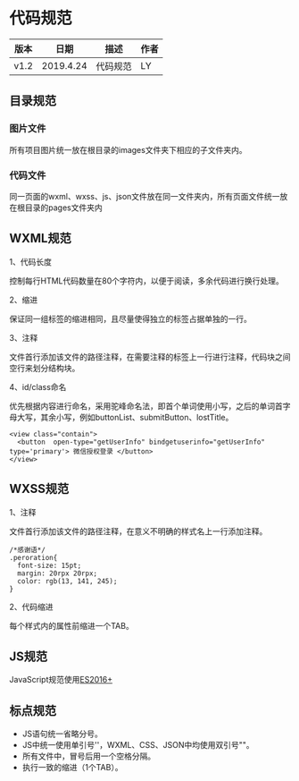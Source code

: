 # 代码规范
| 版本 | 日期 | 描述 | 作者 |
| - | - | - | - |
| v1.2 | 2019.4.24 | 代码规范 | LY |
## 目录规范
### 图片文件
所有项目图片统一放在根目录的images文件夹下相应的子文件夹内。
### 代码文件
同一页面的wxml、wxss、js、json文件放在同一文件夹内，所有页面文件统一放在根目录的pages文件夹内
## WXML规范
1、代码长度

  控制每行HTML代码数量在80个字符内，以便于阅读，多余代码进行换行处理。

2、缩进

  保证同一组标签的缩进相同，且尽量使得独立的标签占据单独的一行。
  
3、注释

  文件首行添加该文件的路径注释，在需要注释的标签上一行进行注释，代码块之间空行来划分结构块。
  
4、id/class命名
  
  优先根据内容进行命名，采用驼峰命名法，即首个单词使用小写，之后的单词首字母大写，其余小写，例如buttonList、submitButton、lostTitle。
~~~
<view class="contain">
  <button  open-type="getUserInfo" bindgetuserinfo="getUserInfo" type='primary'> 微信授权登录 </button>
</view>
~~~
## WXSS规范
1、注释
  
  文件首行添加该文件的路径注释，在意义不明确的样式名上一行添加注释。
~~~
/*感谢语*/
.peroration{
  font-size: 15pt;
  margin: 20rpx 20rpx;    
  color: rgb(13, 141, 245);
}
~~~
2、代码缩进

每个样式内的属性前缩进一个TAB。
## JS规范
JavaScript规范使用[ES2016+](http://kangax.github.io/compat-table/es2016plus/)
## 标点规范
* JS语句统一省略分号。
* JS中统一使用单引号''，WXML、CSS、JSON中均使用双引号""。
* 所有文件中，冒号后用一个空格分隔。
* 执行一致的缩进（1个TAB）。
